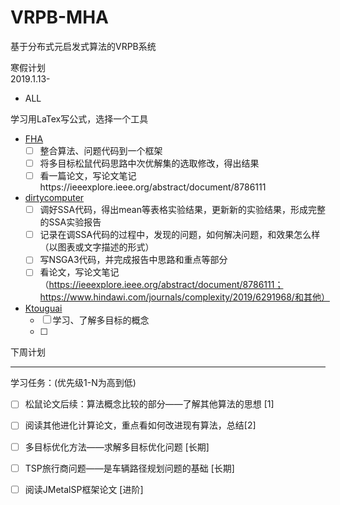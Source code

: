 # VRPB-MHA

基于分布式元启发式算法的VRPB系统

寒假计划  
2019.1.13-

- ALL

学习用LaTex写公式，选择一个工具

- [FHA](https://github.com/FHhui)
  - [ ] 整合算法、问题代码到一个框架
  - [ ] 将多目标松鼠代码思路中次优解集的选取修改，得出结果
  - [ ] 看一篇论文，写论文笔记https://ieeexplore.ieee.org/abstract/document/8786111
- [dirtycomputer](https://github.com/dirtycomputer)
  - [ ] 调好SSA代码，得出mean等表格实验结果，更新新的实验结果，形成完整的SSA实验报告
  - [ ] 记录在调SSA代码的过程中，发现的问题，如何解决问题，和效果怎么样（以图表或文字描述的形式）
  - [ ] 写NSGA3代码，并完成报告中思路和重点等部分
  - [ ] 看论文，写论文笔记（https://ieeexplore.ieee.org/abstract/document/8786111；https://www.hindawi.com/journals/complexity/2019/6291968/和其他）
- [Ktouguai](https://github.com/Ktouguai)
  - [ ] 学习、了解多目标的概念
  - [ ] 

下周计划

------

学习任务：(优先级1-N为高到低) 

- [ ] 松鼠论文后续：算法概念比较的部分——了解其他算法的思想 [1]
- [ ] 阅读其他进化计算论文，重点看如何改进现有算法，总结[2]
- [ ] 多目标优化方法——求解多目标优化问题 [长期]  
- [ ] TSP旅行商问题——是车辆路径规划问题的基础 [长期]
- [ ] 阅读JMetalSP框架论文 [进阶]

